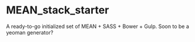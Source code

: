 MEAN_stack_starter
==================

A ready-to-go initialized set of MEAN + SASS + Bower + Gulp. Soon to be a yeoman generator?
